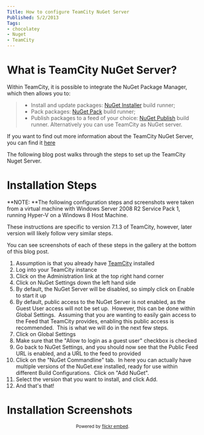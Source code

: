 ```yaml
---
Title: How to configure TeamCity NuGet Server
Published: 5/2/2013
Tags:
- chocolatey
- Nuget
- TeamCity
---
```


# What is TeamCity NuGet Server?

Within TeamCity, it is possible to integrate the NuGet Package Manager, which then allows you to:
	
> - Install and update packages: [NuGet Installer](http://confluence.jetbrains.com/display/TCD7/NuGet+Installer) build runner;
> - Pack packages: [NuGet Pack](http://confluence.jetbrains.com/display/TCD7/NuGet+Pack) build runner;
> - Publish packages to a feed of your choice: [NuGet Publish](http://confluence.jetbrains.com/display/TCD7/NuGet+Publish) build runner. Alternatively you can use TeamCity as NuGet server.

If you want to find out more information about the TeamCity NuGet Server, you can find it [here](http://confluence.jetbrains.com/display/TCD7/NuGet)

The following blog post walks through the steps to set up the TeamCity Nuget Server.

# Installation Steps

**NOTE: **The following configuration steps and screenshots were taken from a virtual machine with Windows Server 2008 R2 Service Pack 1, running Hyper-V on a Windows 8 Host Machine.

These instructions are specific to version 7.1.3 of TeamCity, however, later version will likely follow very similar steps.

You can see screenshots of each of these steps in the gallery at the bottom of this blog post.

1. Assumption is that you already have [TeamCity](http://gep13.me/VAeRiX) installed
1. Log into your TeamCity instance
1. Click on the Administration link at the top right hand corner
1. Click on NuGet Settings down the left hand side
1. By default, the NuGet Server will be disabled, so simply click on Enable to start it up
1. By default, public access to the NuGet Server is not enabled, as the Guest User access will not be set up.  However, this can be done within Global Settings.  Assuming that you are wanting to easily gain access to the Feed that TeamCity provides, enabling this public access is recommended.  This is what we will do in the next few steps.
1. Click on Global Settings
1. Make sure that the "Allow to login as a guest user" checkbox is checked
1. Go back to NuGet Settings, and you should now see that the Public Feed URL is enabled, and a URL to the feed to provided
1. Click on the "NuGet Commandline" tab.  In here you can actually have multiple versions of the NuGet.exe installed, ready for use within different Build Configurations.  Click on "Add NuGet".
1. Select the version that you want to install, and click Add.
1. And that's that!

# Installation Screenshots


<div id="flickrembed"></div><small style="display: block; text-align: center; margin: 0 auto;">Powered by <a href="https://flickrembed.com">flickr embed</a>.</small>

<script src="https://flickrembed.com/embed_v2.js.php?source=flickr&layout=responsive&input=72157677818387676&sort=0&by=album&theme=default&scale=fit&skin=default&id=5850544461b40"></script>